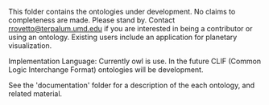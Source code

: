This folder contains the ontologies under development. No claims to completeness are made. Please stand by.
Contact rrovetto@terpalum.umd.edu if you are interested in being a contributor or using an ontology. 
Existing users include an application for planetary visualization.

Implementation Language:
Currently owl is use. In the future CLIF (Common Logic Interchange Format) ontologies will be development.

See the 'documentation' folder for a description of the each ontology, and related material.

